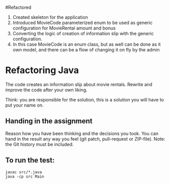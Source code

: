 #Refactored

1. Created skeleton for the application
2. Introduced MovieCode parameterized enum to be used as generic configuration for MovieRental amount and bonus 
3. Converting the logic of creation of information slip with the generic configuration.
4. In this case MovieCode is an enum class, but as well can be done as it own model, and there can be a flow of changing it on fly by the admin

# Refactoring Java

The code creates an information slip about movie rentals.
Rewrite and improve the code after your own liking.

Think: you are responsible for the solution, this is a solution you will have to put your name on.


## Handing in the assignment

Reason how you have been thinking and the decisions you took. 
You can hand in the result any way you feel (git patch, pull-request or ZIP-file).
Note: the Git history must be included.


## To run the test:

```
javac src/*.java
java -cp src Main
```
